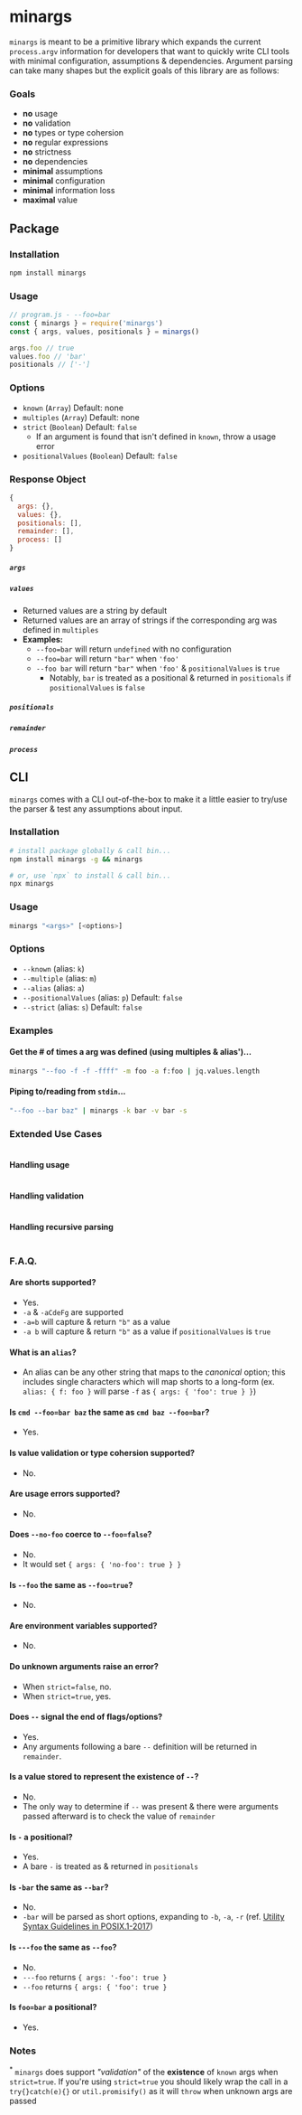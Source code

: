 # minargs

`minargs` is meant to be a primitive library which expands the current `process.argv` information for developers that want to quickly write CLI tools with minimal configuration, assumptions & dependencies. Argument parsing can take many shapes but the explicit goals of this library are as follows:

### Goals
- **no** usage
- **no** validation
- **no** types or type cohersion
- **no** regular expressions
- **no** strictness
- **no** dependencies
- **minimal** assumptions
- **minimal** configuration
- **minimal** information loss
- **maximal** value

## Package

### Installation

```bash
npm install minargs
```

### Usage

```js
// program.js - --foo=bar
const { minargs } = require('minargs')
const { args, values, positionals } = minargs()

args.foo // true
values.foo // 'bar'
positionals // ['-']
```

### Options

- `known` (`Array`) Default: none
- `multiples` (`Array`) Default: none
- `strict` (`Boolean`) Default: `false`
  - If an argument is found that isn't defined in `known`, throw a usage error
- `positionalValues` (`Boolean`) Default: `false`

### Response Object

```js
{
  args: {},
  values: {},
  positionals: [],
  remainder: [],
  process: []
}
```

##### `args`

##### `values`
- Returned values are a string by default
- Returned values are an array of strings if the corresponding arg was defined in `multiples`
- **Examples:**
  - `--foo=bar` will return `undefined` with no configuration
  - `--foo=bar` will return `"bar"` when `'foo'`
  - `--foo bar` will return `"bar"` when `'foo'` & `positionalValues` is `true`
    - Notably, `bar` is treated as a positional & returned in `positionals` if `positionalValues` is `false`

##### `positionals`

##### `remainder`

##### `process`

## CLI

`minargs` comes with a CLI out-of-the-box to make it a little easier to try/use the parser & test any assumptions about input.

### Installation
```bash
# install package globally & call bin...
npm install minargs -g && minargs

# or, use `npx` to install & call bin...
npx minargs
```

### Usage

```bash
minargs "<args>" [<options>]
```

### Options
- `--known` (alias: `k`)
- `--multiple` (alias: `m`)
- `--alias` (alias: `a`)
- `--positionalValues` (alias: `p`) Default: `false`
- `--strict` (alias: `s`) Default: `false`

### Examples

#### Get the # of times a arg was defined (using multiples & alias')...

```bash
minargs "--foo -f -f -ffff" -m foo -a f:foo | jq.values.length
```

#### Piping to/reading from `stdin`...
```bash
"--foo --bar baz" | minargs -k bar -v bar -s
```

### Extended Use Cases

```js
```

#### Handling usage

```js
```

#### Handling validation

```js
```

#### Handling recursive parsing

```js
```

### F.A.Q.
#### Are shorts supported?
- Yes.
- `-a` & `-aCdeFg` are supported
- `-a=b` will capture & return `"b"` as a value
- `-a b` will capture & return `"b"` as a value if  `positionalValues` is `true`

#### What is an `alias`?
- An alias can be any other string that maps to the *canonical* option; this includes single characters which will map shorts to a long-form (ex. `alias: { f: foo }` will parse `-f` as `{ args: { 'foo': true } }`)

#### Is `cmd --foo=bar baz` the same as `cmd baz --foo=bar`?
- Yes.

#### Is value validation or type cohersion supported?
- No.

#### Are usage errors supported?
- No.

#### Does `--no-foo` coerce to `--foo=false`?
- No.
- It would set `{ args: { 'no-foo': true } }`

#### Is `--foo` the same as `--foo=true`?
- No.

#### Are environment variables supported?
- No.

#### Do unknown arguments raise an error?
- When `strict=false`, no.
- When `strict=true`, yes.

#### Does `--` signal the end of flags/options?
- Yes.
- Any arguments following a bare `--` definition will be returned in `remainder`.

#### Is a value stored to represent the existence of `--`?
- No.
- The only way to determine if `--` was present & there were arguments passed afterward is to check the value of `remainder`

#### Is `-` a positional?
- Yes.
- A bare `-` is treated as & returned in `positionals`

#### Is `-bar` the same as `--bar`?
- No.
- `-bar` will be parsed as short options, expanding to `-b`, `-a`, `-r` (ref. [Utility Syntax Guidelines in POSIX.1-2017](https://pubs.opengroup.org/onlinepubs/9699919799/basedefs/V1_chap12.html))

#### Is `---foo` the same as `--foo`?
- No.
- `---foo` returns `{ args: '-foo': true }`
- `--foo` returns `{ args: { 'foo': true }`

#### Is `foo=bar` a positional?
- Yes.

### Notes
<sup>*</sup> `minargs` does support *"validation"* of the **existence** of `known` args when `strict=true`. If you're using `strict=true` you should likely wrap the call in a `try{}catch(e){}` or `util.promisify()` as it will `throw` when unknown args are passed
